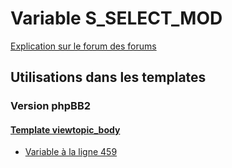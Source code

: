 # Variable S_SELECT_MOD
[Explication sur le forum des forums](http://forum.forumactif.com/t294113-listing-des-variables#S_SELECT_MOD)
## Utilisations dans les templates
### Version phpBB2
#### [Template viewtopic_body](subsilver/viewtopic_body.md)
* [Variable à la ligne 459](../subsilver/viewtopic_body.tpl#L459)